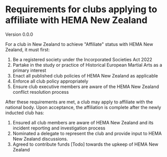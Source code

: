# Requirements for clubs applying to affiliate with HEMA New Zealand

Version 0.0.0

For a club in New Zealand to achieve "Affiliate" status with HEMA New Zealand, it must first:

1. Be a registered society under the Incorporated Societies Act 2022
2. Partake in the study or practice of Historical European Martial Arts as a primary interest
3. Enact all published club policies of HEMA New Zealand as applicable
4. Enforce all club policy appropriately
5. Ensure club executive members are aware of the HEMA New Zealand conflict resolution process

After these requirements are met, a club may apply to affiliate with the national body. Upon acceptance, the affiliation is complete after the newly inducted club has:

1. Ensured all club members are aware of HEMA New Zealand and its incident reporting and investigation process
2. Nominated a delegate to represent the club and provide input to HEMA New Zealand discussions.
3. Agreed to contribute funds [Todo] towards the upkeep of HEMA New Zealand
